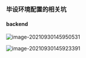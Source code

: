 ### 毕设环境配置的相关坑

#### backend

![image-20210930145950531](E:\pythonProject\pytorch_learning\photo\毕设环境配置的相关坑\image-20210930145950531.png)

![image-20210930145923391](E:\pythonProject\pytorch_learning\photo\毕设环境配置的相关坑\image-20210930145923391.png)